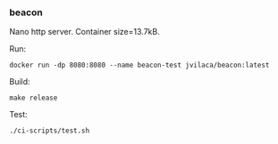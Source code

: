 ### beacon

Nano http server. Container size=13.7kB.

Run:

    docker run -dp 8080:8080 --name beacon-test jvilaca/beacon:latest

Build:

    make release

Test:

    ./ci-scripts/test.sh
